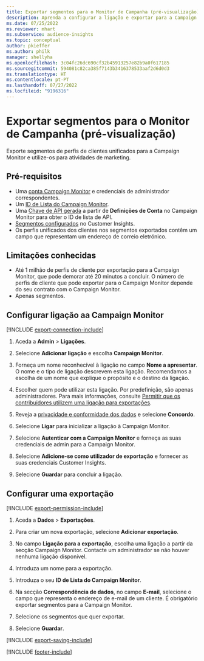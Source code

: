 ```yaml
---
title: Exportar segmentos para o Monitor de Campanha (pré-visualização)
description: Aprenda a configurar a ligação e exportar para a Campaign Monitor.
ms.date: 07/25/2022
ms.reviewer: mhart
ms.subservice: audience-insights
ms.topic: conceptual
author: pkieffer
ms.author: philk
manager: shellyha
ms.openlocfilehash: 3c04fc26dc690cf32b45913257e82b9a0f617185
ms.sourcegitcommit: 594081c82ca385f7143b3416378533aaf2d6d0d3
ms.translationtype: HT
ms.contentlocale: pt-PT
ms.lasthandoff: 07/27/2022
ms.locfileid: "9196316"
---
```

# <a name="export-segments-to-campaign-monitor-preview"></a>Exportar segmentos para o Monitor de Campanha (pré-visualização)

Exporte segmentos de perfis de clientes unificados para a Campaign Monitor e utilize-os para atividades de marketing.

## <a name="prerequisites"></a>Pré-requisitos

- Uma [conta Campaign Monitor](https://www.campaignmonitor.com/) e credenciais de administrador correspondentes.
- Um [ID de Lista do Campaign Monitor](https://www.campaignmonitor.com/api/getting-started/#your-list-id).
- Uma [Chave de API gerada](https://www.campaignmonitor.com/api/getting-started/) a partir de **Definições de Conta** no Campaign Monitor para obter o ID de lista de API.
- [Segmentos configurados](segments.md) no Customer Insights.
- Os perfis unificados dos clientes nos segmentos exportados contêm um campo que representam um endereço de correio eletrónico.

## <a name="known-limitations"></a>Limitações conhecidas

- Até 1 milhão de perfis de cliente por exportação para a Campaign Monitor, que pode demorar até 20 minutos a concluir. O número de perfis de cliente que pode exportar para o Campaign Monitor depende do seu contrato com o Campaign Monitor.
- Apenas segmentos.

## <a name="set-up-connection-to-campaign-monitor"></a>Configurar ligação aa Campaign Monitor

[!INCLUDE [export-connection-include](includes/export-connection-admn.md)]

1. Aceda a **Admin** > **Ligações**.

1. Selecione **Adicionar ligação** e escolha **Campaign Monitor**.

1. Forneça um nome reconhecível à ligação no campo **Nome a apresentar**. O nome e o tipo de ligação descrevem esta ligação. Recomendamos a escolha de um nome que explique o propósito e o destino da ligação.

1. Escolher quem pode utilizar esta ligação. Por predefinição, são apenas administradores. Para mais informações, consulte [Permitir que os contribuidores utilizem uma ligação para exportações](connections.md#allow-contributors-to-use-a-connection-for-exports).

1. Reveja a [privacidade e conformidade dos dados](connections.md#data-privacy-and-compliance) e selecione **Concordo**.

1. Selecione **Ligar** para inicializar a ligação à Campaign Monitor.

1. Selecione **Autenticar com a Campaign Monitor** e forneça as suas credenciais de admin para a Campaign Monitor.

1. Selecione **Adicione-se como utilizador de exportação** e fornecer as suas credenciais Customer Insights.

1. Selecione **Guardar** para concluir a ligação.

## <a name="configure-an-export"></a>Configurar uma exportação

[!INCLUDE [export-permission-include](includes/export-permission.md)]

1. Aceda a **Dados** > **Exportações**.

1. Para criar um nova exportação, selecione **Adicionar exportação**.

1. No campo **Ligação para a exportação**, escolha uma ligação a partir da secção Campaign Monitor. Contacte um administrador se não houver nenhuma ligação disponível.

1. Introduza um nome para a exportação.

1. Introduza o seu **ID de Lista do Campaign Monitor**.

1. Na secção **Correspondência de dados**, no campo **E-mail**, selecione o campo que representa o endereço de e-mail de um cliente. É obrigatório exportar segmentos para a Campaign Monitor.

1. Selecione os segmentos que quer exportar.

1. Selecione **Guardar**.

[!INCLUDE [export-saving-include](includes/export-saving.md)]

[!INCLUDE [footer-include](includes/footer-banner.md)]
